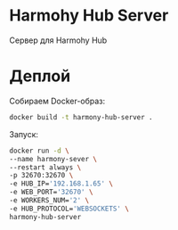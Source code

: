 # Harmohy Hub Server

Сервер для Harmohy Hub 

# Деплой

Собираем Docker-образ:

```sh
docker build -t harmony-hub-server .
```

Запуск:

```sh
docker run -d \
--name harmony-sever \
--restart always \
-p 32670:32670 \
-e HUB_IP='192.168.1.65' \
-e WEB_PORT='32670' \
-e WORKERS_NUM='2' \
-e HUB_PROTOCOL='WEBSOCKETS' \
harmony-hub-server
```



